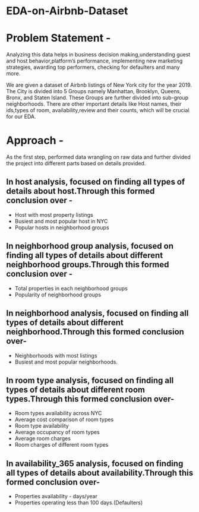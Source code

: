 # EDA-on-Airbnb-Dataset

# Problem Statement -

Analyzing this data helps in business decision making,understanding guest and host behavior,platform’s performance, implementing new marketing strategies, awarding top performers, checking for defaulters and many more.

We are given a dataset of Airbnb listings of New York city for the year 2019.
The City is divided into 5 Groups namely Manhattan, Brooklyn, Queens, Bronx, and Staten Island. 
These Groups are further divided into sub-group neighborhoods.
There are other important details like Host names, their ids,types of room, availability,review and their counts, which will be crucial for our EDA.

# Approach - 

As the first step,  performed data wrangling on raw data and further divided the project into different parts based on details provided.

## In host analysis, focused on finding all types of details about host.Through this formed conclusion over -
* Host with most property listings
* Busiest and most popular host in NYC
* Popular hosts in neighborhood groups


## In neighborhood group analysis, focused on finding all types of details about different neighborhood groups.Through this formed conclusion over -
* Total properties in each neighborhood groups
* Popularity of neighborhood groups


## In neighborhood analysis, focused on finding all types of details about different neighborhood.Through this formed conclusion over-
* Neighborhoods with most listings
* Busiest and most popular neighborhoods.

## In room type analysis, focused on finding all types of details about different room types.Through this formed conclusion over-
* Room types availability across NYC
* Average cost comparison of room types
* Room type availability
* Average occupancy of room types
* Average room charges
* Room charges of different room types

## In availability_365 analysis, focused on finding all types of details about availability.Through this formed conclusion over-
* Properties availability - days/year
* Properties operating less than 100 days.(Defaulters)
